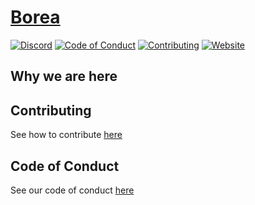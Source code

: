 # [Borea](https://borea.dev)
[![Discord](https://img.shields.io/discord/1288289920690946170?label=Discord&logo=discord&logoColor=white)](https://discord.gg/qpdxeF6wrK)
[![Code of Conduct](https://img.shields.io/badge/Code%20of%20Conduct-Contributor%20Covenant-blue)](../CODE_OF_CONDUCT.md)
[![Contributing](https://img.shields.io/badge/Contributions-Welcome-brightgreen)](../CONTRIBUTING.md)
[![Website](https://img.shields.io/badge/Our-Website-blue)](https://borea.dev/)

## Why we are here

## Contributing

See how to contribute [here]()

## Code of Conduct

See our code of conduct [here]()

